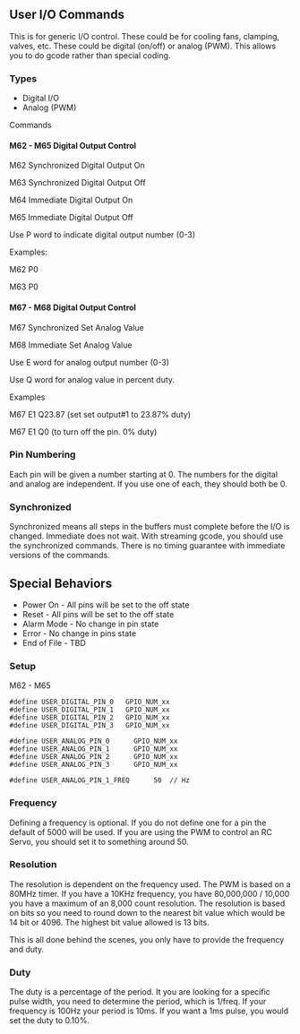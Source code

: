 ## User I/O Commands

This is for generic I/O control. These could be for cooling fans, clamping, valves, etc. These could be digital (on/off) or analog (PWM). This allows you to do gcode rather than special coding.

### Types

- Digital I/O
- Analog (PWM)

Commands

#### M62 - M65 Digital Output Control 

M62 Synchronized Digital Output On

M63 Synchronized Digital Output Off

M64 Immediate Digital Output On

M65 Immediate Digital Output Off

Use P word to indicate digital output number (0-3)

Examples:

M62 P0

M63 P0

#### M67 - M68 Digital Output Control 

M67 Synchronized Set Analog Value

M68 Immediate Set Analog Value

Use E word for analog output number (0-3)

Use Q word for analog value in percent duty.

Examples 

M67 E1 Q23.87 (set set output#1 to 23.87% duty)

M67 E1 Q0 (to turn off the pin. 0% duty)

### Pin Numbering

Each pin will be given a number starting at 0. The numbers for the digital and analog are independent. If you use one of each, they should both be 0.

### Synchronized

Synchronized means all steps in the buffers must complete before the I/O is changed. Immediate does not wait. With streaming gcode, you should use the synchronized commands. There is no timing guarantee with immediate versions of the commands.

## Special Behaviors

- Power On - All pins will be set to the off state
- Reset - All pins will be set to the off state
- Alarm Mode - No change in pin state
- Error - No change in pins state
- End of File - TBD

### Setup

M62 - M65

```
#define USER_DIGITAL_PIN_0   GPIO_NUM_xx
#define USER_DIGITAL_PIN_1   GPIO_NUM_xx
#define USER_DIGITAL_PIN_2   GPIO_NUM_xx
#define USER_DIGITAL_PIN_3   GPIO_NUM_xx

#define USER_ANALOG_PIN_0      GPIO_NUM_xx
#define USER_ANALOG_PIN_1      GPIO_NUM_xx
#define USER_ANALOG_PIN_2      GPIO_NUM_xx
#define USER_ANALOG_PIN_3      GPIO_NUM_xx

#define USER_ANALOG_PIN_1_FREQ      50  // Hz
```

### Frequency

Defining a frequency is optional. If you do not define one for a pin the default of 5000 will be used. If you are using the PWM to control an RC Servo, you should set it to something around 50. 

### Resolution

The resolution is dependent on the frequency used. The PWM is based on a 80MHz timer. If you have a 10KHz frequency, you have 80,000,000 / 10,000 you have a maximum of an 8,000 count resolution. The resolution is based on bits so you need to round down to the nearest bit value which would be 14 bit or 4096. The highest bit value allowed is 13 bits.

This is all done behind the scenes, you only have to provide the frequency and duty.

### Duty

The duty is a percentage of the period. It you are looking for a specific pulse width, you need to determine the period, which is 1/freq. If your frequency is 100Hz  your period is 10ms. If you want a 1ms pulse, you would set the duty to 0.10%.